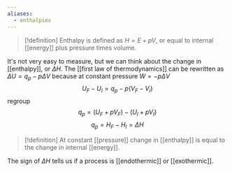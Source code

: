 ```yaml
---
aliases:
  - enthalpies
---
```

> [!definition] Enthalpy is defined as $H=E+pV$, or equal to internal [[energy]] plus pressure times volume.

It's not very easy to measure, but we can think about the change in [[enthalpy]], or $\Delta H$.
The [[first law of thermodynamics]] can be rewritten as $\Delta U=q_{p}-p\Delta V$ because at constant pressure $W=-p\Delta V$
$$
U_{F}-U_{I}=q_{p}-p(V_{F}-V_{i})
$$
regroup
$$
q_{p}=(U_{F}+pV_{F})-(U_{I}+pV_{I})
$$
$$
q_{p}=H_{F}-H_{I}=\Delta H
$$
>[!definition] At constant [[pressure]] change in [[enthalpy]] is equal to the change in internal [[energy]].

The sign of $\Delta H$ tells us if a process is [[endothermic]] or [[exothermic]].